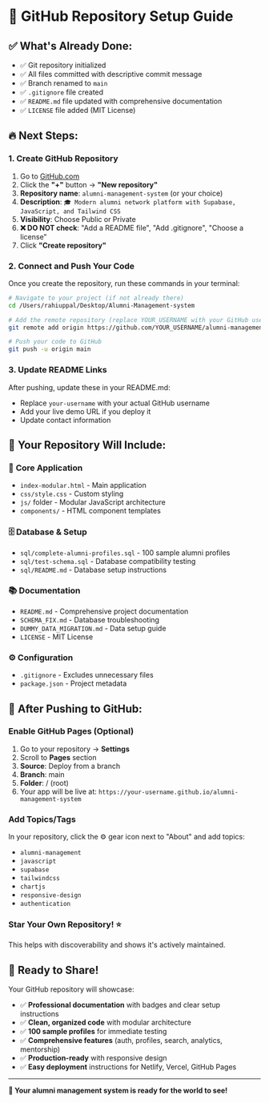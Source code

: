 # 🚀 GitHub Repository Setup Guide

## ✅ What's Already Done:
- ✅ Git repository initialized
- ✅ All files committed with descriptive commit message
- ✅ Branch renamed to `main`
- ✅ `.gitignore` file created
- ✅ `README.md` file updated with comprehensive documentation
- ✅ `LICENSE` file added (MIT License)

## 🔥 Next Steps:

### 1. Create GitHub Repository
1. Go to [GitHub.com](https://github.com)
2. Click the **"+"** button → **"New repository"**
3. **Repository name**: `alumni-management-system` (or your choice)
4. **Description**: `🎓 Modern alumni network platform with Supabase, JavaScript, and Tailwind CSS`
5. **Visibility**: Choose Public or Private
6. **❌ DO NOT check**: "Add a README file", "Add .gitignore", "Choose a license"
7. Click **"Create repository"**

### 2. Connect and Push Your Code
Once you create the repository, run these commands in your terminal:

```bash
# Navigate to your project (if not already there)
cd /Users/rahiuppal/Desktop/Alumni-Management-system

# Add the remote repository (replace YOUR_USERNAME with your GitHub username)
git remote add origin https://github.com/YOUR_USERNAME/alumni-management-system.git

# Push your code to GitHub
git push -u origin main
```

### 3. Update README Links
After pushing, update these in your README.md:
- Replace `your-username` with your actual GitHub username
- Add your live demo URL if you deploy it
- Update contact information

## 🎯 Your Repository Will Include:

### 📁 **Core Application**
- `index-modular.html` - Main application
- `css/style.css` - Custom styling
- `js/` folder - Modular JavaScript architecture
- `components/` - HTML component templates

### 🗄️ **Database & Setup**
- `sql/complete-alumni-profiles.sql` - 100 sample alumni profiles
- `sql/test-schema.sql` - Database compatibility testing
- `sql/README.md` - Database setup instructions

### 📚 **Documentation**
- `README.md` - Comprehensive project documentation
- `SCHEMA_FIX.md` - Database troubleshooting
- `DUMMY_DATA_MIGRATION.md` - Data setup guide
- `LICENSE` - MIT License

### ⚙️ **Configuration**
- `.gitignore` - Excludes unnecessary files
- `package.json` - Project metadata

## 🌟 After Pushing to GitHub:

### Enable GitHub Pages (Optional)
1. Go to your repository → **Settings**
2. Scroll to **Pages** section
3. **Source**: Deploy from a branch
4. **Branch**: main
5. **Folder**: / (root)
6. Your app will be live at: `https://your-username.github.io/alumni-management-system`

### Add Topics/Tags
In your repository, click the ⚙️ gear icon next to "About" and add topics:
- `alumni-management`
- `javascript`
- `supabase`
- `tailwindcss`
- `chartjs`
- `responsive-design`
- `authentication`

### Star Your Own Repository! ⭐
This helps with discoverability and shows it's actively maintained.

## 🚀 Ready to Share!

Your GitHub repository will showcase:
- ✅ **Professional documentation** with badges and clear setup instructions
- ✅ **Clean, organized code** with modular architecture
- ✅ **100 sample profiles** for immediate testing
- ✅ **Comprehensive features** (auth, profiles, search, analytics, mentorship)
- ✅ **Production-ready** with responsive design
- ✅ **Easy deployment** instructions for Netlify, Vercel, GitHub Pages

---

**🎉 Your alumni management system is ready for the world to see!**
